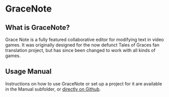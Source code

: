 ﻿# GraceNote #

## What is GraceNote? ##
Grace Note is a fully featured collaborative editor for modifying text in video games. It was originally designed for the now defunct Tales of Graces fan translation project, but has since been changed to work with all kinds of games.

## Usage Manual ##
Instructions on how to use GraceNote or set up a project for it are available in the Manual subfolder, or [directly on Github](Manual/index.html).

